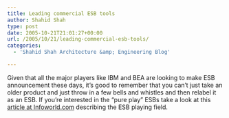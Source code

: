 ```yaml
---
title: Leading commercial ESB tools
author: Shahid Shah
type: post
date: 2005-10-21T21:01:27+00:00
url: /2005/10/21/leading-commercial-esb-tools/
categories:
  - 'Shahid Shah Architecture &amp; Engineering Blog'

---
```

Given that all the major players like IBM and BEA are looking to make ESB announcement these days, it&#8217;s good to remember that you can&#8217;t just take an older product and just throw in a few bells and whistles and then relabel it as an ESB. If you&#8217;re interested in the &#8220;pure play&#8221; ESBs take a look at this [article at Infoworld.com][1] describing the ESB playing field.

 [1]: http://www.integrationconsortium.org/page.php?news_id=135&parentId=59